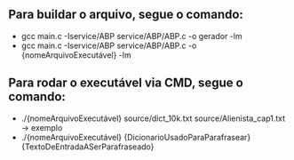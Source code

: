 ## Para buildar o arquivo, segue o comando:

- gcc main.c -Iservice/ABP service/ABP/ABP.c -o  gerador -lm
- gcc main.c -Iservice/ABP service/ABP/ABP.c -o {nomeArquivoExecutável} -lm

## Para rodar o executável via CMD, segue o comando:

- ./{nomeArquivoExecutável} source/dict_10k.txt source/Alienista_cap1.txt -> exemplo
- ./{nomeArquivoExecutável} {DicionarioUsadoParaParafrasear} {TextoDeEntradaASerParafraseado}
